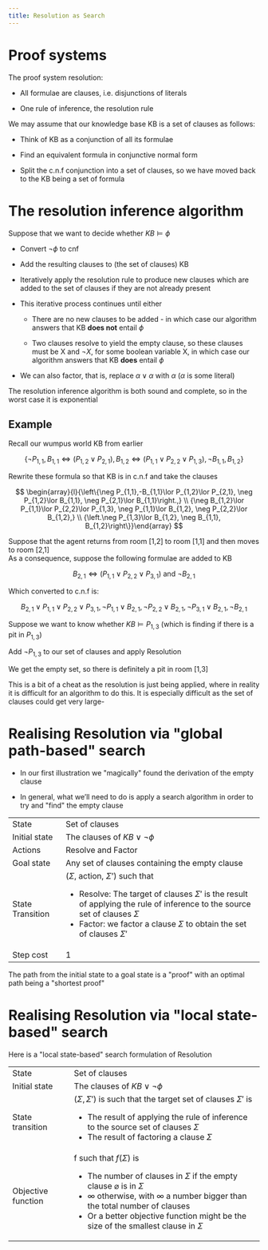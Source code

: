 ```yaml
---
title: Resolution as Search
---
```


# Proof systems

The proof system resolution:

- All formulae are clauses, i.e. disjunctions of literals

- One rule of inference, the resolution rule

We may assume that our knowledge base KB is a set of clauses as follows:

- Think of KB as a conjunction of all its formulae

- Find an equivalent formula in conjunctive normal form

- Split the c.n.f conjunction into a set of clauses, so we have moved
  back to the KB being a set of formula

# The resolution inference algorithm

Suppose that we want to decide whether $KB \models \phi$

- Convert $\lnot \phi$ to cnf

- Add the resulting clauses to (the set of clauses) KB

- Iteratively apply the resolution rule to produce new clauses which
  are added to the set of clauses if they are not already present

- This iterative process continues until either

  - There are no new clauses to be added - in which case our
    algorithm answers that KB **does not** entail $\phi$

  - Two clauses resolve to yield the empty clause, so these clauses
    must be X and $\lnot X$, for some boolean variable X, in which
    case our algorithm answers that KB **does** entail $\phi$

- We can also factor, that is, replace $\alpha\lor \alpha$ with
  $\alpha$ ($\alpha$ is some literal)

The resolution inference algorithm is both sound and complete, so in the
worst case it is exponential

## Example

Recall our wumpus world KB from earlier

$$
\left\{\neg P_{1,1}, B_{1,1} \Leftrightarrow\left(P_{1,2}{\lor} P_{2,1}\right), B_{1,2} \Leftrightarrow\left(P_{1,1}{\lor} P_{2,2}{\lor} P_{1,3}\right), \neg B_{1,1}, B_{1,2}\right\}
$$

Rewrite these formula so that KB is in c.n.f and take the clauses

$$
\begin{array}{l}{\left\{\neg P_{1,1},-B_{1,1}\lor P_{1,2}\lor P_{2,1}, \neg P_{1,2}\lor B_{1,1}, \neg P_{2,1}\lor B_{1,1}\right.,} \\ {\neg B_{1,2}\lor P_{1,1}\lor P_{2,2}\lor P_{1,3}, \neg P_{1,1}\lor B_{1,2}, \neg P_{2,2}\lor B_{1,2},} \\ {\left.\neg P_{1,3}\lor B_{1,2}, \neg B_{1,1}, B_{1,2}\right\}}\end{array}
$$

Suppose that the agent returns from room \[1,2\] to room \[1,1\] and
then moves to room \[2,1\]\
As a consequence, suppose the following formulae are added to KB

$$
B_{2,1} \Leftrightarrow\left(P_{1,1}\lor P_{2,2}\lor P_{3,1}\right) \text { and } \neg B_{2,1}
$$

Which converted to c.n.f is:

$$
B_{2,1}\lor P_{1,1}\lor P_{2,2}\lor P_{3,1}, \neg P_{1,1}\lor B_{2,1}, \neg P_{2,2}\lor B_{2,1}, \neg P_{3,1}\lor B_{2,1}, \neg B_{2,1}
$$

Suppose we want to know whether $KB \models P_{1,3}$ (which is finding
if there is a pit in $P_{1,3}$)

Add $\lnot P_{1,3}$ to our set of clauses and apply Resolution

We get the empty set, so there is definitely a pit in room \[1,3\]

This is a bit of a cheat as the resolution is just being applied, where
in reality it is difficult for an algorithm to do this. It is especially
difficult as the set of clauses could get very large-

# Realising Resolution via "global path-based" search

- In our first illustration we "magically" found the derivation of the
  empty clause

- In general, what we’ll need to do is apply a search algorithm in
  order to try and "find" the empty clause

|                  |                                                                                                                                                                                                                                                                             |
| ---------------- | --------------------------------------------------------------------------------------------------------------------------------------------------------------------------------------------------------------------------------------------------------------------------- |
| State            | Set of clauses                                                                                                                                                                                                                                                              |
| Initial state    | The clauses of $KB \lor \lnot \phi$                                                                                                                                                                                                                                         |
| Actions          | Resolve and Factor                                                                                                                                                                                                                                                          |
| Goal state       | Any set of clauses containing the empty clause                                                                                                                                                                                                                              |
| State Transition | ($\Sigma$, action, $\Sigma$’) such that <ul><li>Resolve: The target of clauses $\Sigma'$ is the result of applying the rule of inference to the source set of clauses $\Sigma$</li><li>Factor: we factor a clause $\Sigma$ to obtain the set of clauses $\Sigma'$</li></ul> |
| Step cost        | 1                                                                                                                                                                                                                                                                           |

The path from the initial state to a goal state is a "proof" with an
optimal path being a "shortest proof"

# Realising Resolution via "local state-based" search

Here is a "local state-based" search formulation of Resolution

|                    |                                                                                                                                                                                                                                                                                                                           |
| ------------------ | ------------------------------------------------------------------------------------------------------------------------------------------------------------------------------------------------------------------------------------------------------------------------------------------------------------------------- |
| State              | Set of clauses                                                                                                                                                                                                                                                                                                            |
| Initial state      | The clauses of $KB \lor \lnot \phi$                                                                                                                                                                                                                                                                                       |
| State transition   | $(\Sigma,\Sigma')$ is such that the target set of clauses $\Sigma'$ is <ul><li>The result of applying the rule of inference to the source set of clauses $\Sigma$</li><li>The result of factoring a clause $\Sigma$ </li></ul>                                                                                            |
| Objective function | f such that $f(\Sigma)$ is <ul><li>The number of clauses in $\Sigma$ if the empty clause $\varnothing$ is in $\Sigma$ </li> <li>$\infty$ otherwise, with $\infty$ a number bigger than the total number of clauses</li> <li>Or a better objective function might be the size of the smallest clause in $\Sigma$</li></ul> |
